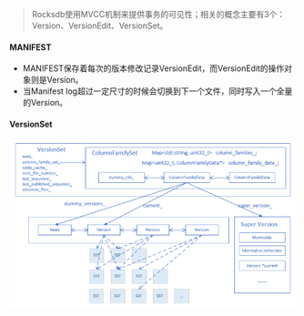 > Rocksdb使用MVCC机制来提供事务的可见性；相关的概念主要有3个：Version、VersionEdit、VersionSet。
#### MANIFEST
- MANIFEST保存着每次的版本修改记录VersionEdit，而VersionEdit的操作对象则是Version。
- 当Manifest log超过一定尺寸的时候会切换到下一个文件，同时写入一个全量的Version。
#### VersionSet
<img src="images/versionset.png" width="960px" />

